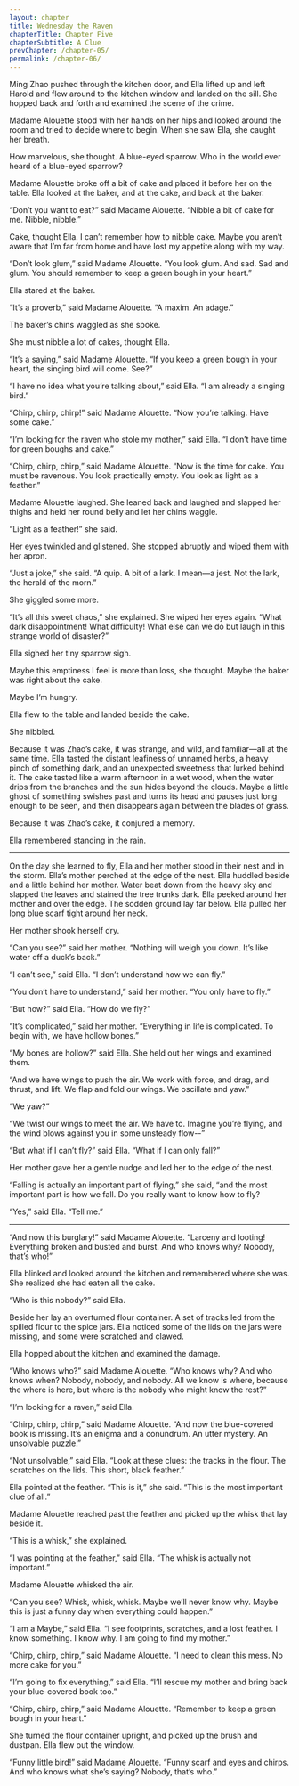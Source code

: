 ```yaml
---
layout: chapter
title: Wednesday the Raven
chapterTitle: Chapter Five
chapterSubtitle: A Clue
prevChapter: /chapter-05/
permalink: /chapter-06/
---
```


Ming Zhao pushed through the kitchen door, and Ella lifted up and left Harold and flew around to the kitchen window and landed on the sill. She hopped back and forth and examined the scene of the crime.

Madame Alouette stood with her hands on her hips and looked around the room and tried to decide where to begin. When she saw Ella, she caught her breath.

How marvelous, she thought. A blue-eyed sparrow. Who in the world ever heard of a blue-eyed sparrow?

Madame Alouette broke off a bit of cake and placed it before her on the table. Ella looked at the baker, and at the cake, and back at the baker.

“Don’t you want to eat?” said Madame Alouette. “Nibble a bit of cake for me. Nibble, nibble.”

Cake, thought Ella. I can’t remember how to nibble cake. Maybe you aren’t aware that I’m far from home and have lost my appetite along with my way.

“Don’t look glum,” said Madame Alouette. “You look glum. And sad. Sad and glum. You should remember to keep a green bough in your heart.”

Ella stared at the baker.

“It’s a proverb,” said Madame Alouette. “A maxim. An adage.”

The baker’s chins waggled as she spoke.

She must nibble a lot of cakes, thought Ella.

“It’s a saying,” said Madame Alouette. “If you keep a green bough in your heart, the singing bird will come. See?”

“I have no idea what you’re talking about,” said Ella. “I am already a singing bird.”

“Chirp, chirp, chirp!” said Madame Alouette. “Now you’re talking. Have some cake.”

“I’m looking for the raven who stole my mother,” said Ella. “I don’t have time for green boughs and cake.”

“Chirp, chirp, chirp,” said Madame Alouette. “Now is the time for cake. You must be ravenous. You look practically empty. You look as light as a feather.”

Madame Alouette laughed. She leaned back and laughed and slapped her thighs and held her round belly and let her chins waggle.

“Light as a feather!” she said.

Her eyes twinkled and glistened. She stopped abruptly and wiped them with her apron.

“Just a joke,” she said. “A quip. A bit of a lark. I mean—a jest. Not the lark, the herald of the morn.”

She giggled some more.

“It’s all this sweet chaos,” she explained. She wiped her eyes again. “What dark disappointment! What difficulty! What else can we do but laugh in this strange world of disaster?”

Ella sighed her tiny sparrow sigh.

Maybe this emptiness I feel is more than loss, she thought. Maybe the baker was right about the cake.

Maybe I’m hungry.

Ella flew to the table and landed beside the cake.

She nibbled.

Because it was Zhao’s cake, it was strange, and wild, and familiar—all at the same time. Ella tasted the distant leafiness of unnamed herbs, a heavy pinch of something dark, and an unexpected sweetness that lurked behind it. The cake tasted like a warm afternoon in a wet wood, when the water drips from the branches and the sun hides beyond the clouds. Maybe a little ghost of something swishes past and turns its head and pauses just long enough to be seen, and then disappears again between the blades of grass.

Because it was Zhao’s cake, it conjured a memory.

Ella remembered standing in the rain.

----

On the day she learned to fly, Ella and her mother stood in their nest and in the storm. Ella’s mother perched at the edge of the nest. Ella huddled beside and a little behind her mother. Water beat down from the heavy sky and slapped the leaves and stained the tree trunks dark. Ella peeked around her mother and over the edge. The sodden ground lay far below. Ella pulled her long blue scarf tight around her neck.

Her mother shook herself dry.

“Can you see?” said her mother. “Nothing will weigh you down. It’s like water off a duck’s back.”

“I can’t see,” said Ella. “I don’t understand how we can fly.”

“You don’t have to understand,” said her mother. “You only have to fly.”

“But how?” said Ella. “How do we fly?”

“It’s complicated,” said her mother. “Everything in life is complicated. To begin with, we have hollow bones.”

“My bones are hollow?” said Ella. She held out her wings and examined them.

“And we have wings to push the air. We work with force, and drag, and thrust, and lift. We flap and fold our wings. We oscillate and yaw.”

“We yaw?”

“We twist our wings to meet the air. We have to. Imagine you’re flying, and the wind blows against you in some unsteady flow--”

“But what if I can’t fly?” said Ella. “What if I can only fall?”

Her mother gave her a gentle nudge and led her to the edge of the nest.

“Falling is actually an important part of flying,” she said, “and the most important part is how we fall. Do you really want to know how to fly?

“Yes,” said Ella. “Tell me.”

----

“And now this burglary!” said Madame Alouette. “Larceny and looting! Everything broken and busted and burst. And who knows why? Nobody, that’s who!”

Ella blinked and looked around the kitchen and remembered where she was. She realized she had eaten all the cake.

“Who is this nobody?” said Ella.

Beside her lay an overturned flour container. A set of tracks led from the spilled flour to the spice jars. Ella noticed some of the lids on the jars were missing, and some were scratched and clawed.

Ella hopped about the kitchen and examined the damage.

“Who knows who?” said Madame Alouette. “Who knows why? And who knows when? Nobody, nobody, and nobody. All we know is where, because the where is here, but where is the nobody who might know the rest?”

“I’m looking for a raven,” said Ella.

“Chirp, chirp, chirp,” said Madame Alouette. “And now the blue-covered book is missing. It’s an enigma and a conundrum. An utter mystery. An unsolvable puzzle.”

“Not unsolvable,” said Ella. “Look at these clues: the tracks in the flour. The scratches on the lids. This short, black feather.”

Ella pointed at the feather. “This is it,” she said. “This is the most important clue of all.”

Madame Alouette reached past the feather and picked up the whisk that lay beside it.

“This is a whisk,” she explained.

“I was pointing at the feather,” said Ella. “The whisk is actually not important.”

Madame Alouette whisked the air.

“Can you see? Whisk, whisk, whisk. Maybe we’ll never know why. Maybe this is just a funny day when everything could happen.”

“I am a Maybe,” said Ella. “I see footprints, scratches, and a lost feather. I know something. I know why. I am going to find my mother.”

“Chirp, chirp, chirp,” said Madame Alouette. “I need to clean this mess. No more cake for you.”

“I’m going to fix everything,” said Ella. “I’ll rescue my mother and bring back your blue-covered book too.”

“Chirp, chirp, chirp,” said Madame Alouette. “Remember to keep a green bough in your heart.”

She turned the flour container upright, and picked up the brush and dustpan. Ella flew out the window.

“Funny little bird!” said Madame Alouette. “Funny scarf and eyes and chirps. And who knows what she’s saying? Nobody, that’s who.”
